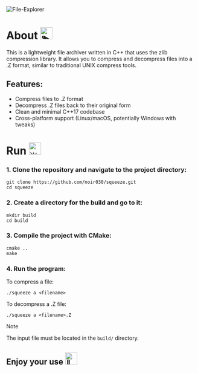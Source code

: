 ![File-Explorer](https://github.com/user-attachments/assets/5855433e-577b-4446-b01f-e30b4cf92987)
# About <picture> <source srcset="https://fonts.gstatic.com/s/e/notoemoji/latest/1f3ac/512.webp" type="image/webp"> <img src="https://fonts.gstatic.com/s/e/notoemoji/latest/1f3ac/512.gif" alt="🎬" width="32" height="32"> </picture>
This is a lightweight file archiver written in C++ that uses the zlib compression library. It allows you to compress and decompress files into a .Z format, similar to traditional UNIX compress tools.

## Features:
- Compress files to .Z format
- Decompress .Z files back to their original form
- Clean and minimal C++17 codebase
- Cross-platform support (Linux/macOS, potentially Windows with tweaks)

# Run <picture> <source srcset="https://fonts.gstatic.com/s/e/notoemoji/latest/1f4a5/512.webp" type="image/webp"> <img src="https://fonts.gstatic.com/s/e/notoemoji/latest/1f4a5/512.gif" alt="💥" width="32" height="32"> </picture>
### 1. Clone the repository and navigate to the project directory:
```
git clone https://github.com/noir030/squeeze.git
cd squeeze
```
### 2. Create a directory for the build and go to it:
```
mkdir build
cd build
```
### 3. Compile the project with CMake:
```
cmake ..
make
```
### 4. Run the program:
To compress a file:
```
./squeeze a <filename>
```
To decompress a .Z file:
```
./squeeze a <filename>.Z
```

> [!NOTE]  
> The input file must be located in the `build/` directory.


## Enjoy your use <picture> <source srcset="https://fonts.gstatic.com/s/e/notoemoji/latest/1f98d/512.webp" type="image/webp"> <img src="https://fonts.gstatic.com/s/e/notoemoji/latest/1f98d/512.gif" alt="🦍" width="32" height="32"> </picture>
